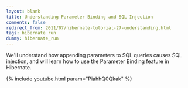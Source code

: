 ```yaml
---           
layout: blank
title: Understanding Parameter Binding and SQL Injection
comments: false
redirect_from: 2011/07/hibernate-tutorial-27-understanding.html
tags: hibernate run
dummy: hibernate_run
---
```


We'll understand how appending parameters to SQL queries causes SQL injection, and will learn how to use the Parameter Binding feature in Hibernate.

{% include youtube.html param="PiahhQ0Qkak" %}